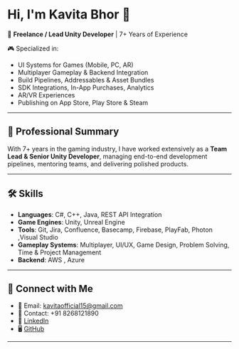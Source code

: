 # Hi, I'm Kavita Bhor 👋  

🚀 **Freelance / Lead Unity Developer** | 7+ Years of Experience  

🎮 Specialized in:  
- UI Systems for Games (Mobile, PC, AR)  
- Multiplayer Gameplay & Backend Integration  
- Build Pipelines, Addressables & Asset Bundles  
- SDK Integrations, In-App Purchases, Analytics  
- AR/VR Experiences  
- Publishing on App Store, Play Store & Steam  

---

## 💼 Professional Summary  
With 7+ years in the gaming industry, I have worked extensively as a **Team Lead & Senior Unity Developer**, managing end-to-end development pipelines, mentoring teams, and delivering polished products.  

---

## 🛠 Skills  
- **Languages**: C#, C++, Java, REST API Integration
- **Game Engines**: Unity, Unreal Engine  
- **Tools**: Git, Jira, Confluence, Basecamp, Firebase, PlayFab, Photon ,Visual Studio
- **Gameplay Systems**: Multiplayer, UI/UX, Game Design, Problem Solving, Time & Project Management
- **Backend**: AWS , Azure

---

## 🔗 Connect with Me  
- 📧 Email: kavitaofficial15@gmail.com  
- 📱 Contact: +91 8268121890  
- 💼 [LinkedIn](your-linkedin-url)  
- 🖥️ [GitHub](https://github.com/kavita-gamedev)  

---

